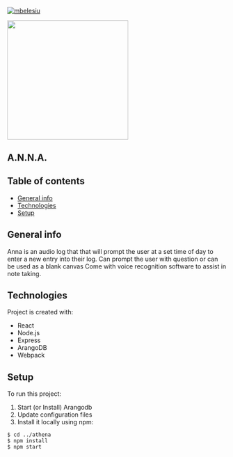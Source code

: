 [![mbelesiu](https://circleci.com/gh/mbelesiu/athena.svg?style=shield)](https://circleci.com/gh/mbelesiu/athena)

<img align="center" src="https://github.com/mbelesiu/athena/blob/main/annalogo.jpg" width="278 px" height="273.5 px">


## A.N.N.A.               
## Table of contents
* [General info](#general-info)
* [Technologies](#technologies)
* [Setup](#setup)

## General info
Anna is an audio log that that will prompt the user at a set time of day to enter a new entry into their log. Can prompt the user with question or can be used as a blank canvas
Come with voice recognition software to assist in note taking.  
	
## Technologies
Project is created with:
* React
* Node.js
* Express
* ArangoDB
* Webpack
	
## Setup
To run this project:
1) Start (or Install) Arangodb
2) Update configuration files 
3) Install it locally using npm:

```
$ cd ../athena
$ npm install
$ npm start
```
